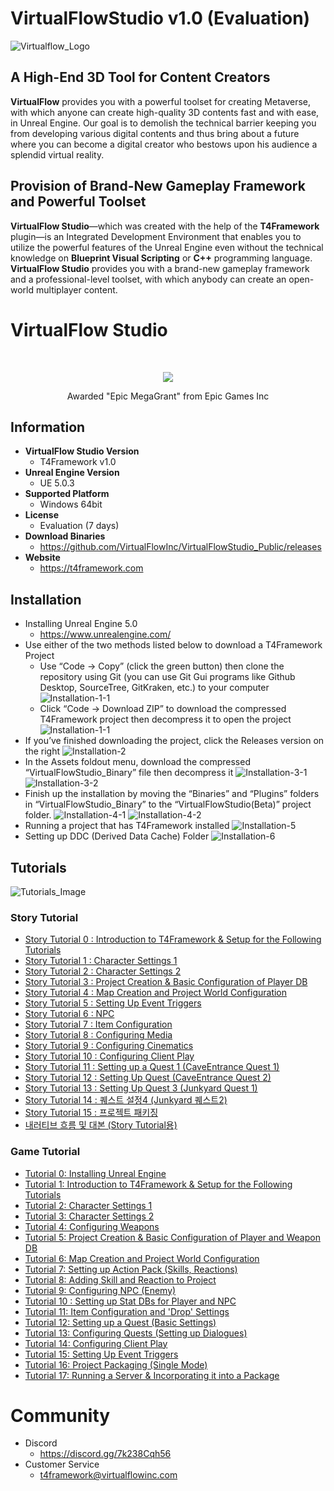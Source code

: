 # VirtualFlowStudio v1.0 (Evaluation)

![Virtualflow_Logo](./Virtualflow_Logo.png)

## A High-End 3D Tool for Content Creators

**VirtualFlow** provides you with a powerful toolset for creating Metaverse, with which anyone can create high-quality 3D contents fast and with ease, in Unreal Engine. Our goal is to demolish the technical barrier keeping you from developing various digital contents and thus bring about a future where you can become a digital creator who bestows upon his audience a splendid virtual reality.

## Provision of Brand-New Gameplay Framework and Powerful Toolset

**VirtualFlow Studio**—which was created with the help of the **T4Framework** plugin—is an Integrated Development Environment that enables you to utilize the powerful features of the Unreal Engine even without the technical knowledge on **Blueprint Visual Scripting** or **C++** programming language. **VirtualFlow Studio** provides you with a brand-new gameplay framework and a professional-level toolset, with which anybody can create an open-world multiplayer content. 

# VirtualFlow Studio

<br>
<p align="center"><img src="https://t4framework.com/img/Epic_MegaGrants_Recipient_logo.png"></p>  
<p align="center">Awarded "Epic MegaGrant" from Epic Games Inc</p>  

## Information
- **VirtualFlow Studio Version**
  - T4Framework v1.0
- **Unreal Engine Version**
  - UE 5.0.3
- **Supported Platform**
  - Windows 64bit
- **License**
  - Evaluation (7 days)
- **Download Binaries**
  - https://github.com/VirtualFlowInc/VirtualFlowStudio_Public/releases
- **Website**
  - <a href="https://t4framework.com" target="_blank">https://t4framework.com</a>

## Installation
- Installing Unreal Engine 5.0
  - https://www.unrealengine.com/
- Use either of the two methods listed below to download a T4Framework Project
  - Use “Code → Copy” (click the green button) then clone the repository using Git (you can use Git Gui programs like Github Desktop, SourceTree, GitKraken, etc.) to your computer
    ![Installation-1-1](./Installation-1-1.png)
  - Click “Code → Download ZIP” to download the compressed T4Framework project then decompress it to open the project
    ![Installation-1-1](./Installation-1-2.png)
- If you’ve finished downloading the project, click the Releases version on the right
  ![Installation-2](./Installation-2.png)
- In the Assets foldout menu, download the compressed “VirtualFlowStudio_Binary” file then decompress it
  ![Installation-3-1](./Installation-3-1.png)
  ![Installation-3-2](./Installation-3-2.png)
- Finish up the installation by moving the “Binaries” and “Plugins” folders in “VirtualFlowStudio_Binary” to the “VirtualFlowStudio(Beta)” project folder.
  ![Installation-4-1](./Installation-4-1.png)
  ![Installation-4-2](./Installation-4-2.png)
- Running a project that has T4Framework installed
  ![Installation-5](./Installation-5.png)
- Setting up DDC (Derived Data Cache) Folder
  ![Installation-6](./Installation-6.png)

## Tutorials

![Tutorials_Image](./Tutorials_Image.png)
### Story Tutorial
- <a href="https://virtualflow.atlassian.net/wiki/spaces/T4FrameworkPublic/pages/59342849/Story+Tutorial" target="_blank">Story Tutorial 0 : Introduction to T4Framework & Setup for the Following Tutorials</a>
- <a href="https://virtualflow.atlassian.net/wiki/spaces/T4FrameworkPublic/pages/59342849/Story+Tutorial" target="_blank">Story Tutorial 1 : Character Settings 1</a>
- <a href="https://virtualflow.atlassian.net/wiki/spaces/T4FrameworkPublic/pages/59342849/Story+Tutorial" target="_blank">Story Tutorial 2 : Character Settings 2</a>
- <a href="https://virtualflow.atlassian.net/wiki/spaces/T4FrameworkPublic/pages/59342849/Story+Tutorial" target="_blank">Story Tutorial 3 : Project Creation & Basic Configuration of Player DB</a>
- <a href="https://virtualflow.atlassian.net/wiki/spaces/T4FrameworkPublic/pages/59342849/Story+Tutorial" target="_blank">Story Tutorial 4 : Map Creation and Project World Configuration</a>
- <a href="https://virtualflow.atlassian.net/wiki/spaces/T4FrameworkPublic/pages/59342849/Story+Tutorial" target="_blank">Story Tutorial 5 : Setting Up Event Triggers</a>
- <a href="https://virtualflow.atlassian.net/wiki/spaces/T4FrameworkPublic/pages/59342849/Story+Tutorial" target="_blank">Story Tutorial 6 : NPC</a>
- <a href="https://virtualflow.atlassian.net/wiki/spaces/T4FrameworkPublic/pages/59342849/Story+Tutorial" target="_blank">Story Tutorial 7 : Item Configuration</a>
- <a href="https://virtualflow.atlassian.net/wiki/spaces/T4FrameworkPublic/pages/59342849/Story+Tutorial" target="_blank">Story Tutorial 8 : Configuring Media</a>
- <a href="https://virtualflow.atlassian.net/wiki/spaces/T4FrameworkPublic/pages/59342849/Story+Tutorial" target="_blank">Story Tutorial 9 : Configuring Cinematics</a>
- <a href="https://virtualflow.atlassian.net/wiki/spaces/T4FrameworkPublic/pages/59342849/Story+Tutorial" target="_blank">Story Tutorial 10 : Configuring Client Play</a>
- <a href="https://virtualflow.atlassian.net/wiki/spaces/T4FrameworkPublic/pages/59342849/Story+Tutorial" target="_blank">Story Tutorial 11 : Setting up a Quest 1 (CaveEntrance Quest 1)</a>
- <a href="https://virtualflow.atlassian.net/wiki/spaces/T4FrameworkPublic/pages/59342849/Story+Tutorial" target="_blank">Story Tutorial 12 : Setting Up Quest (CaveEntrance Quest 2)</a>
- <a href="https://virtualflow.atlassian.net/wiki/spaces/T4FrameworkPublic/pages/59342849/Story+Tutorial" target="_blank">Story Tutorial 13 : Setting Up Quest 3 (Junkyard Quest 1)</a>
- <a href="https://virtualflow.atlassian.net/wiki/spaces/T4FrameworkPublic/pages/59342849/Story+Tutorial" target="_blank">Story Tutorial 14 : 퀘스트 설정4 (Junkyard 퀘스트2)</a>
- <a href="https://virtualflow.atlassian.net/wiki/spaces/T4FrameworkPublic/pages/59342849/Story+Tutorial" target="_blank">Story Tutorial 15 : 프로젝트 패키징</a>
- <a href="https://virtualflow.atlassian.net/wiki/spaces/T4FrameworkPublic/pages/59342849/Story+Tutorial" target="_blank">내러티브 흐름 및 대본 (Story Tutorial용)</a>

### Game Tutorial
- <a href="https://virtualflow.atlassian.net/wiki/spaces/T4FrameworkPublic/pages/59408385/Game+Tutorial" target="_blank">Tutorial 0: Installing Unreal Engine</a>
- <a href="https://virtualflow.atlassian.net/wiki/spaces/T4FrameworkPublic/pages/59408385/Game+Tutorial" target="_blank">Tutorial 1: Introduction to T4Framework & Setup for the Following Tutorials</a>
- <a href="https://virtualflow.atlassian.net/wiki/spaces/T4FrameworkPublic/pages/59408385/Game+Tutorial" target="_blank">Tutorial 2: Character Settings 1</a>
- <a href="https://virtualflow.atlassian.net/wiki/spaces/T4FrameworkPublic/pages/59408385/Game+Tutorial" target="_blank">Tutorial 3: Character Settings 2</a>
- <a href="https://virtualflow.atlassian.net/wiki/spaces/T4FrameworkPublic/pages/59408385/Game+Tutorial" target="_blank">Tutorial 4: Configuring Weapons</a>
- <a href="https://virtualflow.atlassian.net/wiki/spaces/T4FrameworkPublic/pages/59408385/Game+Tutorial" target="_blank">Tutorial 5: Project Creation & Basic Configuration of Player and Weapon DB</a>
- <a href="https://virtualflow.atlassian.net/wiki/spaces/T4FrameworkPublic/pages/59408385/Game+Tutorial" target="_blank">Tutorial 6: Map Creation and Project World Configuration</a>
- <a href="https://virtualflow.atlassian.net/wiki/spaces/T4FrameworkPublic/pages/59408385/Game+Tutorial" target="_blank">Tutorial 7: Setting up Action Pack (Skills, Reactions)</a>
- <a href="https://virtualflow.atlassian.net/wiki/spaces/T4FrameworkPublic/pages/59408385/Game+Tutorial" target="_blank">Tutorial 8: Adding Skill and Reaction to Project</a>
- <a href="https://virtualflow.atlassian.net/wiki/spaces/T4FrameworkPublic/pages/59408385/Game+Tutorial" target="_blank">Tutorial 9: Configuring NPC (Enemy)</a>
- <a href="https://virtualflow.atlassian.net/wiki/spaces/T4FrameworkPublic/pages/59408385/Game+Tutorial" target="_blank">Tutorial 10 : Setting up Stat DBs for Player and NPC</a>
- <a href="https://virtualflow.atlassian.net/wiki/spaces/T4FrameworkPublic/pages/59408385/Game+Tutorial" target="_blank">Tutorial 11: Item Configuration and 'Drop' Settings</a>
- <a href="https://virtualflow.atlassian.net/wiki/spaces/T4FrameworkPublic/pages/59408385/Game+Tutorial" target="_blank">Tutorial 12: Setting up a Quest (Basic Settings)</a>
- <a href="https://virtualflow.atlassian.net/wiki/spaces/T4FrameworkPublic/pages/59408385/Game+Tutorial" target="_blank">Tutorial 13: Configuring Quests (Setting up Dialogues)</a>
- <a href="https://virtualflow.atlassian.net/wiki/spaces/T4FrameworkPublic/pages/59408385/Game+Tutorial" target="_blank">Tutorial 14: Configuring Client Play</a>
- <a href="https://virtualflow.atlassian.net/wiki/spaces/T4FrameworkPublic/pages/59408385/Game+Tutorial" target="_blank">Tutorial 15: Setting Up Event Triggers</a>
- <a href="https://virtualflow.atlassian.net/wiki/spaces/T4FrameworkPublic/pages/59408385/Game+Tutorial" target="_blank">Tutorial 16: Project Packaging (Single Mode)</a>
- <a href="https://virtualflow.atlassian.net/wiki/spaces/T4FrameworkPublic/pages/59408385/Game+Tutorial" target="_blank">Tutorial 17: Running a Server & Incorporating it into a Package</a>

# Community
- Discord 
  - https://discord.gg/7k238Cqh56
- Customer Service
  - t4framework@virtualflowinc.com
